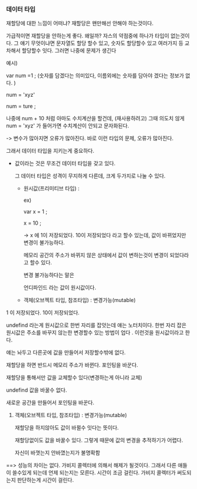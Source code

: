 ### 데이터 타입

재할당에 대한 느낌이 어떠냐? 재할당은 왠만해선 안해야 하는것이다. 

가급적이면 재할당을 안하는게 좋다. 왜일까? 자스의 약점중에 하나가 타입이 없는것이다. 그 얘기 무엇이냐면 문자열도 할당 할수 있고, 숫자도 할당할수 있고 여러가지 등 교차해서 할당할수 잇다. 그러면 나중에 문제가 생긴다

예시)

var num =1 ; (숫자를 담겠다는 의미있다, 이름외에는 숫자를 담아야 겠다는 정보가 없다. )

num = 'xyz'

num = ture ;

나중에 num + 10 처럼 아마도 수치계산을 할건데, (재사용하려고)  그때 의도치 않게 num = 'xyz' 가 들어가면 수치계산이 안되고 문자화된다. 

-> 변수가 많아지면 오류가 많아진다. 바로 이런 타입의 문제, 오류가 많아진다. 

그래서 데이터 타입을 지키는게 중요하다. 

- 값이라는 것은 무조건 데이터 타입을 갖고 있다. 

  그 데이터 타입은 성격이 무지하게 다른데, 크게 두가지로 나눌 수 있다. 

  - 원시값(프리미티브 타입) : 

    ex)

    var x = 1 ;

    x = 10 ;

    -> x 에 1이 저장되었다. 10이 저장되었다 라고 할수 있는데, 값이 바뀌었지만 변경이 불가능하다. 

    메모리 공간의 주소가 바뀌지 않은 상태에서 값이 변하는것이 변경이 되었다라고 할수 있다.

    변경 불가능하다는 말은 

    언디파인드 라는 값이 원시값이다. 

  - 객체(오브젝트 타입, 참조타입) : 변경가능(mutable)









1  이 저장되었다. 10이 저장되었다. 

undefind 라는게 원시값으로 한번 자리를 잡앗는데 얘는 노터치이다. 한번 자리 잡은 원시값은 주소를 바꾸지 않는한 변경할수 있는 방법이 업다 . 이런것을 원시값이라고 한다. 

얘는 놔두고 다른곳에 값을 만들어서 저장할수밖에 없다. 

재할당을 하면 반드시 메모리 주소가 바뀐다. 포인팅을 바꾼다. 

재할당을 통해서만 값을 교체할수 있다(변경하는게 아니라 교체)

undefind 값을 바꿀수 없다. 

새로운 공간을 만들어서 포인팅을 바꾼다.

 

1. 객체(오브젝트 타입, 참조타입) : 변경가능(mutable)

   재할당을 하지않아도 값이 바뀔수 잇다는 뜻이다. 

   재할당없이도 값을 바꿀수 있다. 그렇게 때문에 값의 변경을 추적하기가 어렵다. 

   자신이 바꼇는지 안바꼈는지가 불명확함

==> 성능의 차이는 없다. 가비지 콜렉터에 의해서 해제가 될것이다. 그래서 다른 애들이 쓸수있게 되는데 언제 되는지는 모른다. 시간이 조금 걸린다.  가비지 콜렉터가 써도되는지 판단하는게 시간이 걸린다. 

